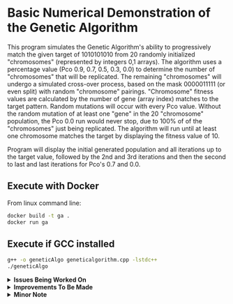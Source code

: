 # Basic Numerical Demonstration of the Genetic Algorithm

This program simulates the Genetic Algorithm's ability to progressively match the given target
of 1010101010 from 20 randomly initialized "chromosomes" (represented by integers 0,1 arrays).
The algorithm uses a percentage value (Pco 0.9, 0.7, 0.5, 0.3, 0.0) to determine the number
of "chromosomes" that will be replicated. The remaining "chromosomes" will undergo a simulated
cross-over process, based on the mask 0000011111 (or even split) with random "chromosome" pairings.
"Chromosome" fitness values are calculated by the number of gene (array index) matches to the
target pattern. Random mutations will occur with every Pco value. Without the random mutation of at
least one "gene" in the 20 "chromosome" population, the Pco 0.0 run would never stop, due to 100% of
of the "chromosomes" just being replicated. The algorithm will run until at least one chromosome matches
the target by displaying the fitness value of 10.

Program will display the initial generated population and all iterations up to the target value,
followed by the 2nd and 3rd iterations and then the second to last and last iterations for
Pco's 0.7 and 0.0.

## Execute with Docker

From linux command line: <br />

```sh
docker build -t ga .
docker run ga
```

## Execute if GCC installed

```sh
g++ -o geneticAlgo geneticalgorithm.cpp -lstdc++
./geneticAlgo
```

<details>
    <summary><strong>Issues Being Worked On</strong></summary>

#### Design

This program lacks quality architecture; however, this is being worked on. The geneticAlgorithm
function does take on the qualities of the Template design pattern in how each
function is ordered in such a way as to provide accurate data outputs. This program
was designed and constructed prior to me having taken Software Engineering or Software
Design courses. After refactoring one year later, I see odd arrangements with
private and public categorizations; however, the arrangement worked with the
sloppy design style. I am also attempting to implement suggestions from "Clean Code" as well. 
So far, I've given variables better names.

#### BUG

In the event that there are 4 or less iterations before the optimal solution is found,
there will be excess generations produced on printout of the "The first generation
after initial population"; "The second generation after the initial population";
"The second to last generation"; "The last generation". E.g. if there are only 4
iterations for any run, "The second to last generation" will contain the optimal
fitness value of 10 chromosome and "The last generation" will contain an excess
generation (which might and might not contain the optimal chromosome since that
chromosome only has 10 spots in the chromosome roulette vector. A possible SOLUTION
is to include the condition of 'if there are less than 5 generations, then fill the
generations after the optimal solution generation with null input'.

</details>

<details>
    <summary><strong>Improvements To Be Made</strong></summary>

Utilize separate files for better code comprehension. Implement
helper classes for better code organization. Removal of unused functions for
final product. Overall better naming practices will help in understanding what each
variable and function does (e.g., I donw remember what `int endSpot = 0;` is doing).

</details>

<details>
    <summary><strong>Minor Note</strong></summary>

Only minor refactors were implemented after having completed this course. The
overall state of this program is left for reference of how I developed this program
during the class. I do plan on refactoring each function to be smaller (i.e., more
legible) and to have better names, which will lead to the removal of the many comments
littering the program.

</details>
